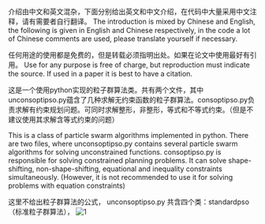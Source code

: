 介绍由中文和英文混杂，下面分别给出英文和中文介绍，在代码中大量采用中文注释，请有需要者自行翻译。
The introduction is mixed by Chinese and English, the following is given in English and Chinese respectively, in the code a lot of Chinese comments are used, please translate yourself if necessary.

任何用途的使用都是免费的，但是转载必须指明出处。如果在论文中使用最好有引用。
Use for any purpose is free of charge, but reproduction must indicate the source. If used in a paper it is best to have a citation.

这是一个使用python实现的粒子群算法类。共有两个文件，其中unconsoptipso.py蕴含了几种求解无约束函数的粒子群算法。consoptipso.py负责求解有约束规划问题。可同时求解整形，非整形，等式和不等式约束。（但是不建议使用其求解含等式约束的问题）

This is a class of particle swarm algorithms implemented in python. There are two files, where unconsoptipso.py contains several particle swarm algorithms for solving unconstrained functions. consoptipso.py is responsible for solving constrained planning problems. It can solve shape-shifting, non-shape-shifting, equational and inequality constraints simultaneously. (However, it is not recommended to use it for solving problems with equation constraints)

这里不给出粒子群算法的公式，
unconsoptipso.py 共含四个类：standardpso（标准粒子群算法），
![1](https://user-images.githubusercontent.com/92018576/201522700-ca85bd9c-ecfd-4cf1-bf40-70898995ebaa.png)
